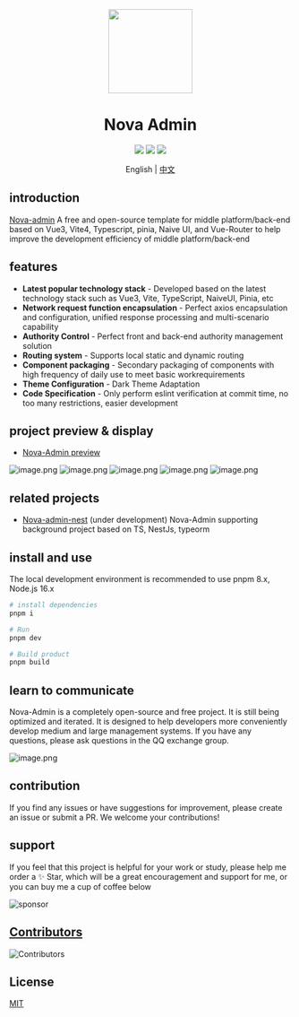 <div align="center">
<img src="https://s2.loli.net/2023/10/27/WzQ4JLNV5epKh6X.png" style="width:150px"/>
    <h1>Nova Admin</h1>
</div>

<div align="center">
    <img src="https://img.shields.io/github/license/chansee97/nova-admin"/>
    <img src="https://img.shields.io/github/stars/chansee97/nova-admin"/>
    <img src="https://img.shields.io/github/forks/chansee97/nova-admin"/>
</div>

<div align='center'>

  English |  [中文](./README.zh-CN.md)
</div>

## introduction

[Nova-admin](https://github.com/chansee97/nova-admin) A free and open-source template for middle platform/back-end based on Vue3, Vite4, Typescript, pinia, Naive UI, and Vue-Router to help improve the development efficiency of middle platform/back-end

## features

- **Latest popular technology stack** - Developed based on the latest technology stack such as Vue3, Vite, TypeScript, NaiveUI, Pinia, etc
- **Network request function encapsulation** - Perfect axios encapsulation and configuration, unified response processing and multi-scenario capability
- **Authority Control** - Perfect front and back-end authority management solution
- **Routing system** - Supports local static and dynamic routing
- **Component packaging** - Secondary packaging of components with high frequency of daily use to meet basic workrequirements
- **Theme Configuration** - Dark Theme Adaptation
- **Code Specification** - Only perform eslint verification at commit time, no too many restrictions, easier development

## project preview & display

- [Nova-Admin preview](https://admin-nova.vercel.app/)

![image.png](https://s2.loli.net/2023/10/10/YATI4y9kNOFDr6i.png)
![image.png](https://s2.loli.net/2023/10/10/2D7o5hpdTVlOY3y.png)
![image.png](https://s2.loli.net/2023/10/10/tmRANIG7JkFUS9K.png)
![image.png](https://s2.loli.net/2023/10/10/cy8nrv1kSLpjCT9.png)
![image.png](https://s2.loli.net/2023/10/10/rACdG2fUI6oJN7H.png)

## related projects

- [Nova-admin-nest](https://github.com/chansee97/nove-admin-nest) (under development) Nova-Admin supporting background project based on TS, NestJs, typeorm

## install and use

The local development environment is recommended to use pnpm 8.x, Node.js 16.x

```bash
# install dependencies
pnpm i

# Run
pnpm dev

# Build product
pnpm build

```

## learn to communicate

Nova-Admin is a completely open-source and free project. It is still being optimized and iterated. It is designed to help developers more conveniently develop medium and large management systems. If you have any questions, please ask questions in the QQ exchange group.

![image.png](https://s2.loli.net/2023/08/26/PQJjURT7V46Lw2d.png)

## contribution

If you find any issues or have suggestions for improvement, please create an issue or submit a PR. We welcome your contributions!

## support

If you feel that this project is helpful for your work or study, please help me order a ✨ Star, which will be a great encouragement and support for me, or you can buy me a cup of coffee below

![sponsor](https://cdn.jsdelivr.net/gh/chansee97/static/sponsor.png)

## [Contributors](https://github.com/chansee97/nova-admin/graphs/contributors)

![Contributors](https://contrib.rocks/image?repo=chansee97/nova-admin)

## License

[MIT](LICENSE)
